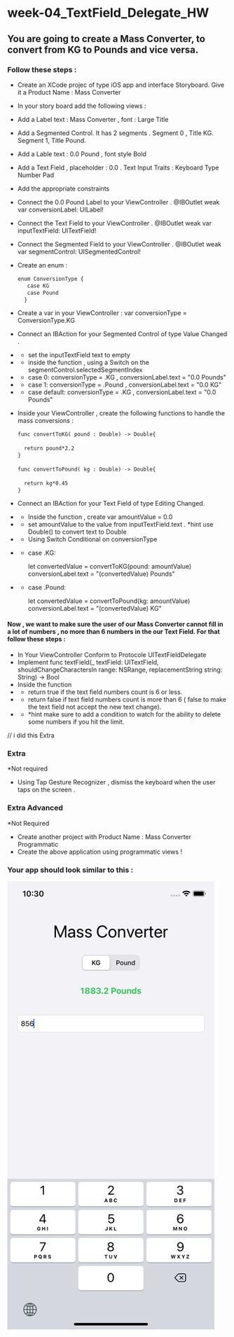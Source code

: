 # week-04_TextField_Delegate_HW

## You are going to create a Mass Converter, to convert from KG to Pounds and vice versa. 

### Follow these steps :
- Create an XCode projec of type iOS app and interface Storyboard. Give it a Product Name : Mass Converter
- In your story board add the following views :
- Add a Label text : Mass Converter , font : Large Title
- Add a Segmented Control. It has 2 segments . Segment 0 , Title KG. Segment 1, Title Pound.
- Add a Lable  text : 0.0 Pound , font style Bold
- Add a Text Field , placeholder : 0.0 . Text Input Traits : Keyboard Type Number Pad
-  Add the appropriate constraints
-  Connect the 0.0 Pound Label to your ViewController . @IBOutlet weak var conversionLabel: UILabel!
-  Connect the Text Field to your ViewController .  @IBOutlet weak var inputTextField: UITextField!
-  Connect the Segmented Field to your ViewController .  @IBOutlet weak var segmentControl: UISegmentedControl!
-  Create an enum :


       enum ConversionType {
          case KG
          case Pound
         }
         
- Create a var in your ViewController : var conversionType = ConversionType.KG
- Connect an  IBAction for your Segmented Control of type Value Changed . 
- - set the inputTextField text to empty
- - inside the function ,  using a Switch on the segmentControl.selectedSegmentIndex 
- - case 0:  conversionType = .KG , conversionLabel.text = "0.0 Pounds"
- - case 1:  conversionType = .Pound , conversionLabel.text = "0.0 KG"
- - case default: conversionType = .KG , conversionLabel.text = "0.0 Pounds"


- Inside your ViewController , create the following functions to handle the mass conversions :


      func convertToKG( pound : Double) -> Double{
        
        return pound*2.2
      }
    
      func convertToPound( kg : Double) -> Double{
        
        return kg*0.45
      }


- Connect an IBAction for your Text Field of type Editing Changed.
- - Inside the function , create var amountValue = 0.0
- - set amountValue to the value from inputTextField.text . *hint use Double() to convert text to Double
- - Using Switch Conditional on conversionType
- - case .KG: 

      let convertedValue = convertToKG(pound: amountValue)
      conversionLabel.text = "\(convertedValue) Pounds"
      
- - case .Pound: 

       let convertedValue = convertToPound(kg: amountValue)
       conversionLabel.text = "\(convertedValue) KG"



#### Now , we want to make sure the user of our Mass Converter cannot fill in a lot of numbers , no more than 6 numbers in the our Text Field. For that follow these steps :
- In Your ViewController Conform to Protocole UITextFieldDelegate
- Implement func textField(_ textField: UITextField, shouldChangeCharactersIn range: NSRange, replacementString string: String) -> Bool
- Inside the function
- - return true if the text field numbers count is 6 or less.
- - return false  if text field numbers count is more than 6 ( false to make the text field not accept the new text change).
- - *hint make sure to add a condition to  watch for the ability to delete some numbers if you hit the limit.



// i did this Extra  

### Extra
*Not required
- Using Tap Gesture Recognizer , dismiss the keyboard when the user taps on the screen .


### Extra Advanced
*Not Required
- Create another project with Product Name : Mass Converter Programmatic
- Create the above application using programmatic views !


### Your app should look similar to  this :
![alt text](https://github.com/T1000-Swift-Hail/week-04_HW_TextField_Delegate/blob/main/Simulator%20Screen%20Shot%20-%20iPhone%2011%20-%202021-10-26%20at%2010.30.43.png?raw=true)


